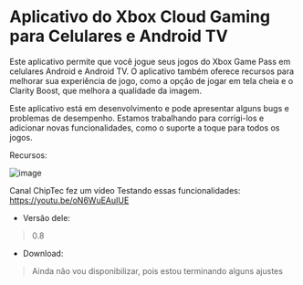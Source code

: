# Aplicativo do Xbox Cloud Gaming para Celulares e Android TV

Este aplicativo permite que você jogue seus jogos do Xbox Game Pass em celulares Android e Android TV. O aplicativo também oferece recursos para melhorar sua experiência de jogo, como a opção de jogar em tela cheia e o Clarity Boost, que melhora a qualidade da imagem.

Este aplicativo está em desenvolvimento e pode apresentar alguns bugs e problemas de desempenho. Estamos trabalhando para corrigi-los e adicionar novas funcionalidades, como o suporte a toque para todos os jogos.

Recursos:

![image](https://github.com/SPZAnonymous/Xcloud-Android-App/assets/74514945/c1708b16-9fa9-4d0e-89e5-41f73b8579fe)


Canal ChipTec fez um vídeo Testando essas funcionalidades: https://youtu.be/oN6WuEAuIUE

- Versão dele: 
> 0.8

- Download:

> Ainda não vou disponibilizar, pois estou terminando alguns ajustes





